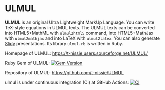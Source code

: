 ULMUL
=====
**ULMUL** is an original Ultra Lightweight MarkUp Language.
You can write TeX-style equations in ULMUL texts.
The ULMUL texts can be converted
into HTML5+MathML  with `ulmul2html5` command,
into HTML5+MathJax with `ulmul2mathjax` and
into LaTeX with `ulmul2latex`.
You can also generate
[Slidy](http://www.w3.org/Talks/Tools/Slidy2/ "HTML Slidy") presentations.
Its library `ulmul.rb` is written in Ruby.

Homepage of ULMUL: https://t-nissie.users.sourceforge.net/ULMUL/

Ruby Gem of ULMUL: [![Gem Version](https://badge.fury.io/rb/ulmul.svg)](https://rubygems.org/gems/ulmul)

Repository of ULMUL: https://github.com/t-nissie/ULMUL

ulmul is under continuous integration (CI) at GitHub Actions:
[![CI](https://github.com/t-nissie/ulmul/workflows/CI/badge.svg)](https://github.com/t-nissie/ulmul/actions)
